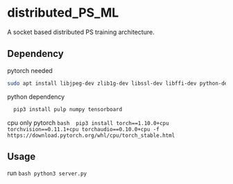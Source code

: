 # distributed_PS_ML

A socket based distributed PS training architecture.

## Dependency

pytorch needed

  ```bash
  sudo apt install libjpeg-dev zlib1g-dev libssl-dev libffi-dev python-dev build-essential libxml2-dev libxslt1-dev
  ```

python dependency  

```bash
  pip3 install pulp numpy tensorboard
  ```

cpu only pytorch
    ```bash 
    pip3 install torch==1.10.0+cpu torchvision==0.11.1+cpu torchaudio==0.10.0+cpu -f https://download.pytorch.org/whl/cpu/torch_stable.html
    ```

## Usage

run ```bash python3 server.py ```
